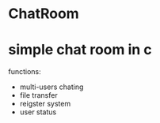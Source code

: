 ChatRoom
========

simple chat room in c
========
functions:
*	multi-users chating
*	file transfer
*	reigster system
*	user status
